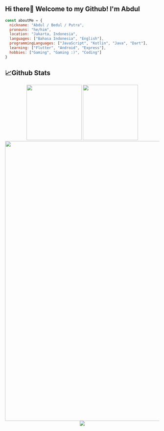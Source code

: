 ## Hi there👋 Welcome to my Github! I'm Abdul

```js
const aboutMe = {
  nickname: "Abdul / Bedul / Putra",
  pronouns: "he/him",
  location: "Jakarta, Indonesia",
  languages: ["Bahasa Indonesia", "English"],
  programmingLanguages: ["JavaScript", "Kotlin", "Java", "Dart"],
  learning: ["Flutter", "Android", "Express"],
  hobbies: ["Gaming", "Gaming :)", "Coding"]
}
```

## 📈Github Stats
<div align="center">
  <img height="180px" src="https://github-readme-stats-eight-theta.vercel.app/api?username=abdullahhalis&show_icons=true&theme=tokyonight&include_all_commits=true&count_private=true"/>
<img height="180px" src="https://github-readme-stats-eight-theta.vercel.app/api/top-langs/?username=abdullahhalis&layout=compact&langs_count=8&theme=tokyonight"/>
</div>
<div align="center">
  <img width="910px" src="https://github-readme-streak-stats.herokuapp.com/?user=abdullahhalis&theme=tokyonight">
</div>

<div align="center">
<a href="https://www.linkedin.com/in/abdullahhalis/"><img src="https://img.shields.io/badge/-Abdullah%20Hali%20Saputra-blue?style=flat-square&logo=Linkedin&logoColor=white&link=hhttps://www.linkedin.com/in/abdullahhalis/" /></a>
</div>
